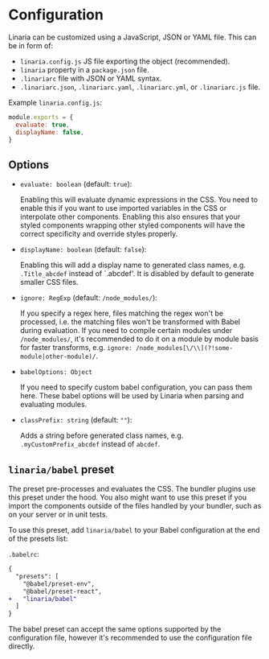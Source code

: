 # Configuration

Linaria can be customized using a JavaScript, JSON or YAML file. This can be in form of:

- `linaria.config.js` JS file exporting the object (recommended).
- `linaria` property in a `package.json` file.
- `.linariarc` file with JSON or YAML syntax.
- `.linariarc.json`, `.linariarc.yaml`, `.linariarc.yml`, or `.linariarc.js` file.

Example `linaria.config.js`:

```js
module.exports = {
  evaluate: true,
  displayName: false,
}
```

## Options

- `evaluate: boolean` (default: `true`):

  Enabling this will evaluate dynamic expressions in the CSS. You need to enable this if you want to use imported variables in the CSS or interpolate other components. Enabling this also ensures that your styled components wrapping other styled components will have the correct specificity and override styles properly.

- `displayName: boolean` (default: `false`):

  Enabling this will add a display name to generated class names, e.g. `.Title_abcdef` instead of `.abcdef'. It is disabled by default to generate smaller CSS files.

- `ignore: RegExp` (default: `/node_modules/`):

  If you specify a regex here, files matching the regex won't be processed, i.e. the matching files won't be transformed with Babel during evaluation. If you need to compile certain modules under `/node_modules/`, it's recommended to do it on a module by module basis for faster transforms, e.g. `ignore: /node_modules[\/\\](?!some-module|other-module)/`.

- `babelOptions: Object`

  If you need to specify custom babel configuration, you can pass them here. These babel options will be used by Linaria when parsing and evaluating modules.

- `classPrefix: string` (default: `""`):

  Adds a string before generated class names, e.g. `.myCustomPrefix_abcdef` instead of `abcdef`.

## `linaria/babel` preset

The preset pre-processes and evaluates the CSS. The bundler plugins use this preset under the hood. You also might want to use this preset if you import the components outside of the files handled by your bundler, such as on your server or in unit tests.

To use this preset, add `linaria/babel` to your Babel configuration at the end of the presets list:

`.babelrc`:

```diff
{
  "presets": [
    "@babel/preset-env",
    "@babel/preset-react",
+   "linaria/babel"
  ]
}
```

The babel preset can accept the same options supported by the configuration file, however it's recommended to use the configuration file directly.

